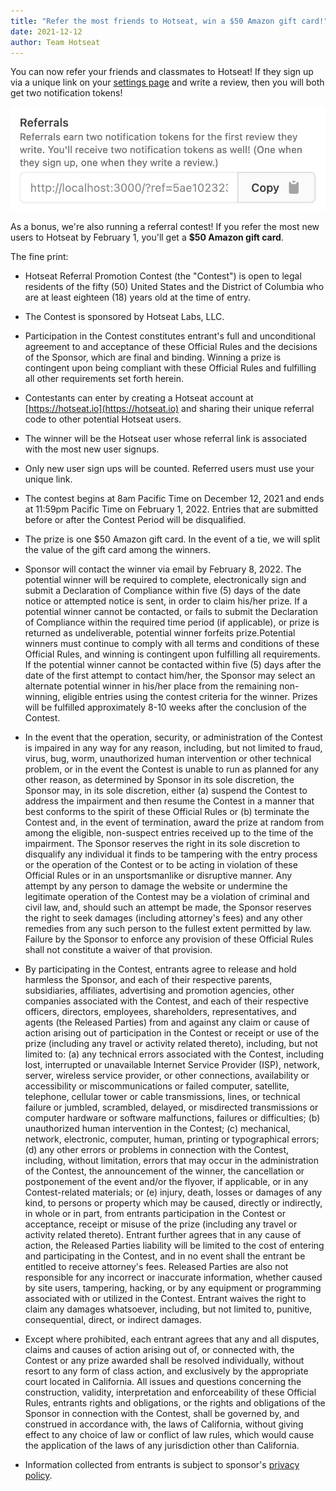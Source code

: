 ```yaml
---
title: "Refer the most friends to Hotseat, win a $50 Amazon gift card!"
date: 2021-12-12
author: Team Hotseat
---
```


You can now refer your friends and classmates to Hotseat! If they sign up via a unique link on your [settings page](https://hotseat.io/settings) and write a review, then you will both get two notification tokens!

![Referral link](./referral-link.png)

As a bonus, we're also running a referral contest! If you refer the most new users to Hotseat by February 1, you'll get a **$50 Amazon gift card**.

The fine print:

- Hotseat Referral Promotion Contest (the "Contest") is open to legal residents of the fifty (50) United States and the District of Columbia who are at least eighteen (18) years old at the time of entry.
- The Contest is sponsored by Hotseat Labs, LLC.
- Participation in the Contest constitutes entrant's full and unconditional agreement to and acceptance of these Official Rules and the decisions of the Sponsor, which are final and binding. Winning a prize is contingent upon being compliant with these Official Rules and fulfilling all other requirements set forth herein.

- Contestants can enter by creating a Hotseat account at [https://hotseat.io](https://hotseat.io) and sharing their unique referral code to other potential Hotseat users.
- The winner will be the Hotseat user whose referral link is associated with the most new user signups.
- Only new user sign ups will be counted. Referred users must use your unique link.
- The contest begins at 8am Pacific Time on December 12, 2021 and ends at 11:59pm Pacific Time on February 1, 2022. Entries that are submitted before or after the Contest Period will be disqualified.
- The prize is one $50 Amazon gift card. In the event of a tie, we will split the value of the gift card among the winners.
- Sponsor will contact the winner via email by February 8, 2022. The potential winner will be required to complete, electronically sign and submit a Declaration of Compliance within five (5) days of the date notice or attempted notice is sent, in order to claim his/her prize. If a potential winner cannot be contacted, or fails to submit the Declaration of Compliance within the required time period (if applicable), or prize is returned as undeliverable, potential winner forfeits prize.Potential winners must continue to comply with all terms and conditions of these Official Rules, and winning is contingent upon fulfilling all requirements. If the potential winner cannot be contacted within five (5) days after the date of the first attempt to contact him/her, the Sponsor may select an alternate potential winner in his/her place from the remaining non-winning, eligible entries using the contest criteria for the winner. Prizes will be fulfilled approximately 8-10 weeks after the conclusion of the Contest.
- In the event that the operation, security, or administration of the Contest is impaired in any way for any reason, including, but not limited to fraud, virus, bug, worm, unauthorized human intervention or other technical problem, or in the event the Contest is unable to run as planned for any other reason, as determined by Sponsor in its sole discretion, the Sponsor may, in its sole discretion, either (a) suspend the Contest to address the impairment and then resume the Contest in a manner that best conforms to the spirit of these Official Rules or (b) terminate the Contest and, in the event of termination, award the prize at random from among the eligible, non-suspect entries received up to the time of the impairment. The Sponsor reserves the right in its sole discretion to disqualify any individual it finds to be tampering with the entry process or the operation of the Contest or to be acting in violation of these Official Rules or in an unsportsmanlike or disruptive manner. Any attempt by any person to damage the website or undermine the legitimate operation of the Contest may be a violation of criminal and civil law, and, should such an attempt be made, the Sponsor reserves the right to seek damages (including attorney's fees) and any other remedies from any such person to the fullest extent permitted by law. Failure by the Sponsor to enforce any provision of these Official Rules shall not constitute a waiver of that provision.

- By participating in the Contest, entrants agree to release and hold harmless the Sponsor, and each of their respective parents, subsidiaries, affiliates, advertising and promotion agencies, other companies associated with the Contest, and each of their respective officers, directors, employees, shareholders, representatives, and agents (the Released Parties) from and against any claim or cause of action arising out of participation in the Contest or receipt or use of the prize (including any travel or activity related thereto), including, but not limited to: (a) any technical errors associated with the Contest, including lost, interrupted or unavailable Internet Service Provider (ISP), network, server, wireless service provider, or other connections, availability or accessibility or miscommunications or failed computer, satellite, telephone, cellular tower or cable transmissions, lines, or technical failure or jumbled, scrambled, delayed, or misdirected transmissions or computer hardware or software malfunctions, failures or difficulties; (b) unauthorized human intervention in the Contest; (c) mechanical, network, electronic, computer, human, printing or typographical errors; (d) any other errors or problems in connection with the Contest, including, without limitation, errors that may occur in the administration of the Contest, the announcement of the winner, the cancellation or postponement of the event and/or the flyover, if applicable, or in any Contest-related materials; or (e) injury, death, losses or damages of any kind, to persons or property which may be caused, directly or indirectly, in whole or in part, from entrants participation in the Contest or acceptance, receipt or misuse of the prize (including any travel or activity related thereto). Entrant further agrees that in any cause of action, the Released Parties liability will be limited to the cost of entering and participating in the Contest, and in no event shall the entrant be entitled to receive attorney's fees. Released Parties are also not responsible for any incorrect or inaccurate information, whether caused by site users, tampering, hacking, or by any equipment or programming associated with or utilized in the Contest. Entrant waives the right to claim any damages whatsoever, including, but not limited to, punitive, consequential, direct, or indirect damages.
- Except where prohibited, each entrant agrees that any and all disputes, claims and causes of action arising out of, or connected with, the Contest or any prize awarded shall be resolved individually, without resort to any form of class action, and exclusively by the appropriate court located in California. All issues and questions concerning the construction, validity, interpretation and enforceability of these Official Rules, entrants rights and obligations, or the rights and obligations of the Sponsor in connection with the Contest, shall be governed by, and construed in accordance with, the laws of California, without giving effect to any choice of law or conflict of law rules, which would cause the application of the laws of any jurisdiction other than California.
- Information collected from entrants is subject to sponsor's [privacy policy](https://hotseat.io/privacy).
